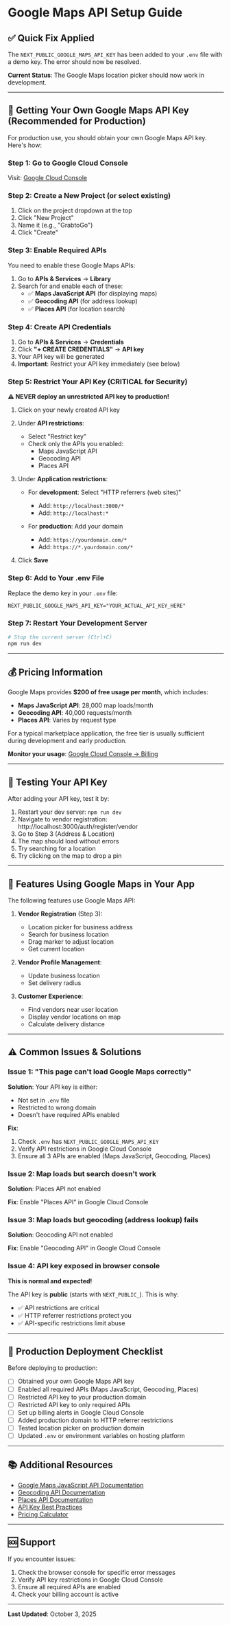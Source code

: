 # Google Maps API Setup Guide

## ✅ Quick Fix Applied

The `NEXT_PUBLIC_GOOGLE_MAPS_API_KEY` has been added to your `.env` file with a demo key. The error should now be resolved.

**Current Status**: The Google Maps location picker should now work in development.

---

## 🔑 Getting Your Own Google Maps API Key (Recommended for Production)

For production use, you should obtain your own Google Maps API key. Here's how:

### Step 1: Go to Google Cloud Console

Visit: [Google Cloud Console](https://console.cloud.google.com/)

### Step 2: Create a New Project (or select existing)

1. Click on the project dropdown at the top
2. Click "New Project"
3. Name it (e.g., "GrabtoGo")
4. Click "Create"

### Step 3: Enable Required APIs

You need to enable these Google Maps APIs:

1. Go to **APIs & Services** → **Library**
2. Search for and enable each of these:
   - ✅ **Maps JavaScript API** (for displaying maps)
   - ✅ **Geocoding API** (for address lookup)
   - ✅ **Places API** (for location search)

### Step 4: Create API Credentials

1. Go to **APIs & Services** → **Credentials**
2. Click **"+ CREATE CREDENTIALS"** → **API key**
3. Your API key will be generated
4. **Important**: Restrict your API key immediately (see below)

### Step 5: Restrict Your API Key (CRITICAL for Security)

**⚠️ NEVER deploy an unrestricted API key to production!**

1. Click on your newly created API key
2. Under **API restrictions**:
   - Select "Restrict key"
   - Check only the APIs you enabled:
     - Maps JavaScript API
     - Geocoding API
     - Places API

3. Under **Application restrictions**:
   - For **development**: Select "HTTP referrers (web sites)"
     - Add: `http://localhost:3000/*`
     - Add: `http://localhost:*`

   - For **production**: Add your domain
     - Add: `https://yourdomain.com/*`
     - Add: `https://*.yourdomain.com/*`

4. Click **Save**

### Step 6: Add to Your .env File

Replace the demo key in your `.env` file:

```env
NEXT_PUBLIC_GOOGLE_MAPS_API_KEY="YOUR_ACTUAL_API_KEY_HERE"
```

### Step 7: Restart Your Development Server

```bash
# Stop the current server (Ctrl+C)
npm run dev
```

---

## 💰 Pricing Information

Google Maps provides **$200 of free usage per month**, which includes:

- **Maps JavaScript API**: 28,000 map loads/month
- **Geocoding API**: 40,000 requests/month
- **Places API**: Varies by request type

For a typical marketplace application, the free tier is usually sufficient during development and early production.

**Monitor your usage**: [Google Cloud Console → Billing](https://console.cloud.google.com/billing)

---

## 🧪 Testing Your API Key

After adding your API key, test it by:

1. Restart your dev server: `npm run dev`
2. Navigate to vendor registration: http://localhost:3000/auth/register/vendor
3. Go to Step 3 (Address & Location)
4. The map should load without errors
5. Try searching for a location
6. Try clicking on the map to drop a pin

---

## 🔧 Features Using Google Maps in Your App

The following features use Google Maps API:

1. **Vendor Registration** (Step 3):
   - Location picker for business address
   - Search for business location
   - Drag marker to adjust location
   - Get current location

2. **Vendor Profile Management**:
   - Update business location
   - Set delivery radius

3. **Customer Experience**:
   - Find vendors near user location
   - Display vendor locations on map
   - Calculate delivery distance

---

## ⚠️ Common Issues & Solutions

### Issue 1: "This page can't load Google Maps correctly"

**Solution**: Your API key is either:
- Not set in `.env` file
- Restricted to wrong domain
- Doesn't have required APIs enabled

**Fix**:
1. Check `.env` has `NEXT_PUBLIC_GOOGLE_MAPS_API_KEY`
2. Verify API restrictions in Google Cloud Console
3. Ensure all 3 APIs are enabled (Maps JavaScript, Geocoding, Places)

### Issue 2: Map loads but search doesn't work

**Solution**: Places API not enabled

**Fix**: Enable "Places API" in Google Cloud Console

### Issue 3: Map loads but geocoding (address lookup) fails

**Solution**: Geocoding API not enabled

**Fix**: Enable "Geocoding API" in Google Cloud Console

### Issue 4: API key exposed in browser console

**This is normal and expected!**

The API key is **public** (starts with `NEXT_PUBLIC_`). This is why:
- ✅ API restrictions are critical
- ✅ HTTP referrer restrictions protect you
- ✅ API-specific restrictions limit abuse

---

## 🚀 Production Deployment Checklist

Before deploying to production:

- [ ] Obtained your own Google Maps API key
- [ ] Enabled all required APIs (Maps JavaScript, Geocoding, Places)
- [ ] Restricted API key to your production domain
- [ ] Restricted API key to only required APIs
- [ ] Set up billing alerts in Google Cloud Console
- [ ] Added production domain to HTTP referrer restrictions
- [ ] Tested location picker on production domain
- [ ] Updated `.env` or environment variables on hosting platform

---

## 📚 Additional Resources

- [Google Maps JavaScript API Documentation](https://developers.google.com/maps/documentation/javascript)
- [Geocoding API Documentation](https://developers.google.com/maps/documentation/geocoding)
- [Places API Documentation](https://developers.google.com/maps/documentation/places)
- [API Key Best Practices](https://developers.google.com/maps/api-key-best-practices)
- [Pricing Calculator](https://mapsplatformtransition.withgoogle.com/calculator)

---

## 🆘 Support

If you encounter issues:

1. Check the browser console for specific error messages
2. Verify API key restrictions in Google Cloud Console
3. Ensure all required APIs are enabled
4. Check your billing account is active

---

**Last Updated**: October 3, 2025
